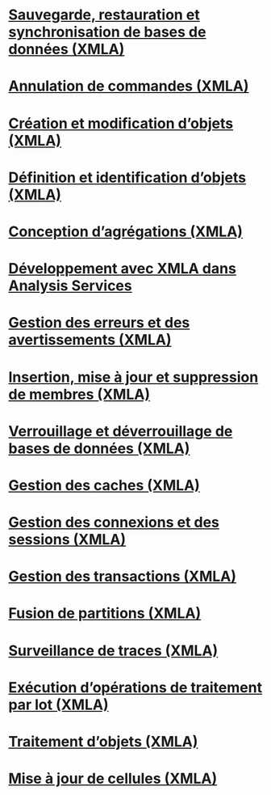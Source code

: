 # [Sauvegarde, restauration et synchronisation de bases de données (XMLA)](backing-up-restoring-and-synchronizing-databases-xmla.md)
# [Annulation de commandes (XMLA)](canceling-commands-xmla.md)
# [Création et modification d’objets (XMLA)](creating-and-altering-objects-xmla.md)
# [Définition et identification d’objets (XMLA)](defining-and-identifying-objects-xmla.md)
# [Conception d’agrégations (XMLA)](designing-aggregations-xmla.md)
# [Développement avec XMLA dans Analysis Services](developing-with-xmla-in-analysis-services.md)
# [Gestion des erreurs et des avertissements (XMLA)](handling-errors-and-warnings-xmla.md)
# [Insertion, mise à jour et suppression de membres (XMLA)](inserting-updating-and-dropping-members-xmla.md)
# [Verrouillage et déverrouillage de bases de données (XMLA)](locking-and-unlocking-databases-xmla.md)
# [Gestion des caches (XMLA)](managing-caches-xmla.md)
# [Gestion des connexions et des sessions (XMLA)](managing-connections-and-sessions-xmla.md)
# [Gestion des transactions (XMLA)](managing-transactions-xmla.md)
# [Fusion de partitions (XMLA)](merging-partitions-xmla.md)
# [Surveillance de traces (XMLA)](monitoring-traces-xmla.md)
# [Exécution d’opérations de traitement par lot (XMLA)](performing-batch-operations-xmla.md)
# [Traitement d’objets (XMLA)](processing-objects-xmla.md)
# [Mise à jour de cellules (XMLA)](updating-cells-xmla.md)
